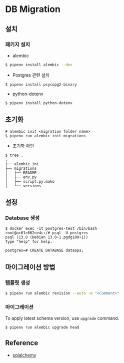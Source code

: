 # DB Migration

## 설치

### 패키지 설치

- alembic

```bash
$ pipenv install alembic --dev
```

- Postgres 관련 설치

```
$ pipenv install psycopg2-binary
```

- python-dotenv

```
$ pipenv install python-dotenv
```

## 초기화
```
# alembic init <migration folder name>
$ pipenv run alembic init migrations
```

- 초기화 확인
```
$ tree .
.
├── alembic.ini
├── migrations
│   ├── README
│   ├── env.py
│   ├── script.py.mako
│   └── versions
```



## 설정

### Database 생성

```
$ docker exec -it postgres-test /bin/bash
root@ac61c662ee4c:/# psql -U postgres
psql (13.0 (Debian 13.0-1.pgdg100+1))
Type "help" for help.

postgres=# CREATE DATABASE dataops;
```

## 마이그레이션 방법

### 템플릿 생성

```bash
$ pipenv run alembic revision --auto -m "<Comment>"
```

### 마이그레이션
To apply latest schema version, use `upgrade` command.

```bash
$ pipenv run alembic upgrade head
```

## Reference
- [sqlalchemy](https://www.michaelcho.me/article/sqlalchemy-commit-flush-expire-refresh-merge-whats-the-difference)
